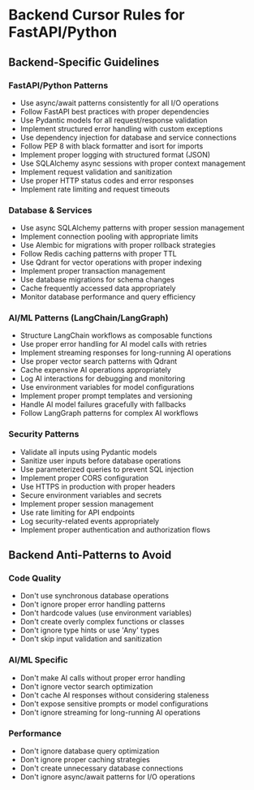 # Backend Cursor Rules for FastAPI/Python

## Backend-Specific Guidelines

### FastAPI/Python Patterns

- Use async/await patterns consistently for all I/O operations
- Follow FastAPI best practices with proper dependencies
- Use Pydantic models for all request/response validation
- Implement structured error handling with custom exceptions
- Use dependency injection for database and service connections
- Follow PEP 8 with black formatter and isort for imports
- Implement proper logging with structured format (JSON)
- Use SQLAlchemy async sessions with proper context management
- Implement request validation and sanitization
- Use proper HTTP status codes and error responses
- Implement rate limiting and request timeouts

### Database & Services

- Use async SQLAlchemy patterns with proper session management
- Implement connection pooling with appropriate limits
- Use Alembic for migrations with proper rollback strategies
- Follow Redis caching patterns with proper TTL
- Use Qdrant for vector operations with proper indexing
- Implement proper transaction management
- Use database migrations for schema changes
- Cache frequently accessed data appropriately
- Monitor database performance and query efficiency

### AI/ML Patterns (LangChain/LangGraph)

- Structure LangChain workflows as composable functions
- Use proper error handling for AI model calls with retries
- Implement streaming responses for long-running AI operations
- Use proper vector search patterns with Qdrant
- Cache expensive AI operations appropriately
- Log AI interactions for debugging and monitoring
- Use environment variables for model configurations
- Implement proper prompt templates and versioning
- Handle AI model failures gracefully with fallbacks
- Follow LangGraph patterns for complex AI workflows

### Security Patterns

- Validate all inputs using Pydantic models
- Sanitize user inputs before database operations
- Use parameterized queries to prevent SQL injection
- Implement proper CORS configuration
- Use HTTPS in production with proper headers
- Secure environment variables and secrets
- Implement proper session management
- Use rate limiting for API endpoints
- Log security-related events appropriately
- Implement proper authentication and authorization flows

## Backend Anti-Patterns to Avoid

### Code Quality

- Don't use synchronous database operations
- Don't ignore proper error handling patterns
- Don't hardcode values (use environment variables)
- Don't create overly complex functions or classes
- Don't ignore type hints or use 'Any' types
- Don't skip input validation and sanitization

### AI/ML Specific

- Don't make AI calls without proper error handling
- Don't ignore vector search optimization
- Don't cache AI responses without considering staleness
- Don't expose sensitive prompts or model configurations
- Don't ignore streaming for long-running AI operations

### Performance

- Don't ignore database query optimization
- Don't ignore proper caching strategies
- Don't create unnecessary database connections
- Don't ignore async/await patterns for I/O operations
